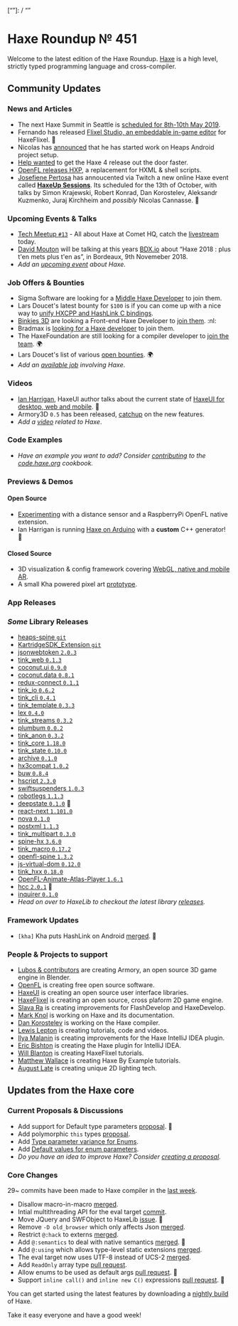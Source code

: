 [_template]: ../templates/roundup.html
[date]: / "2018-10-11 09:50:00"
[modified]: / "2018-10-11 10:04:00"
[published]: / "2018-10-11 12:00:00"
[description]: / "The latest news covering the Haxe community, featuring upcoming talks, the latest HaxeLib releases, game previews and lots more!"
[“”]: / “”

# Haxe Roundup № 451

Welcome to the latest edition of the Haxe Roundup. [Haxe](http://haxe.org/?ref=haxe.io) is a high level, strictly typed programming language and cross-compiler.

## Community Updates

### News and Articles

- The next Haxe Summit in Seattle is [scheduled for 8th-10th May 2019](https://twitter.com/HaxeSummit/status/1033006480155439104).
- Fernando has released [Flixel Studio, an embeddable in-game editor](https://twitter.com/as3gamegears/status/1048525066982572035) for HaxeFlixel. :star2:
- Nicolas has [announced](https://community.heaps.io/t/mobile-platform-build-guide/37/10) that he has started work on Heaps Android project setup.
- [Help wanted](https://twitter.com/mknol/status/1047156744110186496) to get the Haxe 4 release out the door faster.
- [OpenFL releases HXP](https://www.openfl.org/blog/2018/09/28/introducing-the-hxp-project/), a replacement for HXML & shell scripts.
- [Josefiene Pertosa](https://twitter.com/Fiene_P/) has annoucented via Twitch a new online Haxe event called [**HaxeUp Sessions**](https://twitter.com/Fiene_P/status/1042019000174211072). Its scheduled for the 13th of October, with talks by Simon Krajewski, Robert Konrad, Dan Korostelev, Aleksandr Kuzmenko, Juraj Kirchheim and _possibly_ Nicolas Cannasse. :clap:

### Upcoming Events & Talks

- [Tech Meetup `#13`](https://www.eventbrite.fr/e/billets-tech-meetup-13-all-about-haxe-the-cross-platform-language-50529837103) - All about Haxe at Comet HQ, catch the [livestream](https://www.eventbrite.fr/e/billets-youtube-livestream-tech-meetup-13-all-about-haxe-the-cross-platform-language-50530171102) today.
- [David Mouton](https://twitter.com/damoebius) will be talking at this years [BDX.io](https://www.bdx.io/#/home) about “Haxe 2018 : plus t'en mets plus t'en as”, in Bordeaux, 9th Novemeber 2018.
- _Add an [upcoming event](https://github.com/skial/haxe.io/labels/events) about Haxe._

### Job Offers & Bounties

- Sigma Software are looking for a [Middle Haxe Developer](https://sigma.software/about/sigma-career/vacancies/middle-haxe-developer) to join them.
- Lars Doucet's latest bounty for `$100` is if you can come up with a nice way to [unify HXCPP and HashLink C bindings](https://twitter.com/larsiusprime/status/1047543673901211649).
- [Binkies 3D](https://www.binkies3d.com/) are looking a Front-end Haxe Developer to [join them](http://jobs.binkies3d.com/o/frontend-developer-den-haag?source=haxeio). :nl:
- Bradmax is [looking for a Haxe developer](https://twitter.com/lleqsnoom/status/1036865616454529025) to join them.
- The HaxeFoundation are still looking for a compiler developer to [join the team](https://haxe.org/blog/hf-is-recruiting/). :earth_africa:
- Lars Doucet's list of various [open bounties](https://github.com/larsiusprime/larsBounties/issues). :earth_africa:
- _Add an [available job](https://github.com/skial/haxe.io/labels/jobs) involving Haxe_.

### Videos

- [Ian Harrigan](https://twitter.com/IanHarrigan1982), HaxeUI author talks about the current state of [HaxeUI for desktop, web and mobile](https://twitter.com/IanHarrigan1982/status/1046833885177364480). :star2:
- Armory3D `0.5` has been released, [catchup](https://twitter.com/gamefromscratch/status/1045693606529392640) on the new features.
- _Add a [video](https://github.com/skial/haxe.io/labels/jobs) related to Haxe_.

### Code Examples

- _Have an example you want to add? Consider [contributing](https://github.com/HaxeFoundation/code-cookbook#contributing-articles) to the [code.haxe.org](https://code.haxe.org/) cookbook._

### Previews & Demos

#### Open Source

- [Experimenting](https://twitter.com/gepatto/status/1049006072923611136) with a distance sensor and a RaspberryPi OpenFL native extension.
- Ian Harrigan is running [Haxe on Arduino](https://twitter.com/IanHarrigan1982/status/1049678347062706177) with a **custom** C++ generator! :star2:

#### Closed Source

- 3D visualization & config framework covering [WebGL, native and mobile AR](https://twitter.com/dazKind/status/1049713047290429440).
- A small Kha powered pixel art [prototype](https://twitter.com/abstract_panic/status/1049319479354806272).

### App Releases


### _Some_ Library Releases

- [heaps-spine `git`](https://github.com/Beeblerox/Heaps-Spine)
- [KartridgeSDK_Extension `git`](https://github.com/dustinaux/KartridgeSDK_Extension)
- [jsonwebtoken `2.0.3`](https://lib.haxe.org/p/jsonwebtoken)
- [tink_web `0.1.3`](https://lib.haxe.org/p/tink_web)
- [coconut.ui `0.9.0`](https://lib.haxe.org/p/coconut.ui)
- [coconut.data `0.8.1`](https://lib.haxe.org/p/coconut.data)
- [redux-connect `0.1.1`](https://lib.haxe.org/p/redux-connect)
- [tink_io `0.6.2`](https://lib.haxe.org/p/tink_io)
- [tink_cli `0.4.1`](https://lib.haxe.org/p/tink_cli)
- [tink_template `0.3.3`](https://lib.haxe.org/p/tink_template)
- [lex `0.4.0`](https://lib.haxe.org/p/lex)
- [tink_streams `0.3.2`](https://lib.haxe.org/p/tink_streams)
- [plumbum `0.0.2`](https://lib.haxe.org/p/plumbum) 
- [tink_anon `0.3.2`](https://lib.haxe.org/p/tink_anon)
- [tink_core `1.18.0`](https://lib.haxe.org/p/tink_core)
- [tink_state `0.10.0`](https://lib.haxe.org/p/tink_state)
- [archive `0.1.0`](https://lib.haxe.org/p/archive)
- [hx3compat `1.0.2`](https://lib.haxe.org/p/hx3compat)
- [buw `0.8.4`](https://lib.haxe.org/p/buw)
- [hscript `2.3.0`](https://lib.haxe.org/p/hscript)
- [swiftsuspenders `1.0.3`](https://lib.haxe.org/p/swiftsuspenders)
- [robotlegs `1.1.3`](https://lib.haxe.org/p/robotlegs)
- [deepstate `0.1.0`](https://lib.haxe.org/p/deepstate) :star2:
- [react-next `1.101.0`](https://lib.haxe.org/p/react-next)
- [nova `0.1.0`](https://lib.haxe.org/p/nova)
- [postxml `1.1.3`](https://lib.haxe.org/p/postxml)
- [tink_multipart `0.3.0`](https://lib.haxe.org/p/tink_multipart)
- [spine-hx `3.6.0`](https://lib.haxe.org/p/spine-hx)
- [tink_macro `0.17.2`](https://lib.haxe.org/p/tink_macro)
- [openfl-spine `1.3.2`](https://lib.haxe.org/p/openfl-spine)
- [js-virtual-dom `0.12.0`](https://lib.haxe.org/p/js-virtual-dom)
- [tink_hxx `0.18.0`](https://lib.haxe.org/p/tink_hxx)
- [OpenFL-Animate-Atlas-Player `1.6.1`](https://lib.haxe.org/p/OpenFl-Animate-Atlas-Player)
- [hcc `2.0.1`](https://lib.haxe.org/p/hcc) :star2:
- [inquirer `0.1.0`](https://lib.haxe.org/p/inquirer)
- _Head on over to HaxeLib to checkout the latest library [releases](http://lib.haxe.org/recent)._

### Framework Updates

- `[kha]` Kha puts HashLink on Android [merged](https://github.com/Kode/Kha/pull/876). :star2:

### People & Projects to support

- [Lubos & contributors](https://armory3d.org/fund) are creating Armory, an open source 3D game engine in Blender.
- [OpenFL](https://www.patreon.com/openfl) is creating free open source software.
- [HaxeUI](https://www.patreon.com/haxeui) is creating an open source user interface libraries.
- [HaxeFlixel](https://www.patreon.com/haxeflixel) is creating an open source, cross plaform 2D game engine.
- [Slava Ra](https://www.patreon.com/slavara) is creating improvements for FlashDevelop and HaxeDevelop.
- [Mark Knol](https://www.patreon.com/markknol) is working on Haxe and its documentation.
- [Dan Korostelev](https://www.patreon.com/nadako) is working on the Haxe compiler.
- [Lewis Lepton](https://www.patreon.com/lewislepton) is creating tutorials, code and videos.
- [Ilya Malanin](https://www.patreon.com/mayakwd) is creating improvements for the Haxe IntelliJ IDEA plugin.
- [Eric Bishton](https://www.patreon.com/EricBishton) is creating the Haxe plugin for IntelliJ IDEA.
- [Will Blanton](https://www.patreon.com/x01010111) is creating HaxeFlixel tutorials.
- [Matthew Wallace](https://www.patreon.com/haxeexamples) is creating Haxe By Example tutorials.
- [August Late](http://www.patreon.com/augustlate) is creating unique 2D lighting tech.

## Updates from the Haxe core

### Current Proposals & Discussions

- Add support for Default type parameters [proposal](https://github.com/HaxeFoundation/haxe-evolution/pull/50). :star2:
- Add polymorphic `this` types [proposal](https://github.com/HaxeFoundation/haxe-evolution/pull/36).
- Add [Type parameter variance for Enums](https://github.com/HaxeFoundation/haxe-evolution/pull/28).
- Add [Default values for enum parameters](https://github.com/HaxeFoundation/haxe-evolution/issues/27).
- _Do you have an idea to improve Haxe? Consider [creating a proposal]._

### Core Changes

29~ commits have been made to Haxe compiler in the [last week].

- Disallow macro-in-macro [merged](https://github.com/HaxeFoundation/haxe/pull/7496).
- Intial multithreading API for the eval target [commit](https://github.com/HaxeFoundation/haxe/commit/3d7650fa8b5cf34e1e3fe003099aa25464368f75).
- Move JQuery and SWFObject to HaxeLib [issue](https://github.com/HaxeFoundation/haxe/issues/7478). :clap:
- Remove `-D old_browser` which only affects Json [merged](https://github.com/HaxeFoundation/haxe/pull/7477).
- Restrict `@:hack` to externs [merged](https://github.com/HaxeFoundation/haxe/issues/7473).
- Add `@:semantics` to deal with native semantics [merged](https://github.com/HaxeFoundation/haxe/pull/7463). :star2:
- Add `@:using` which allows type-level static extensions [merged](https://github.com/HaxeFoundation/haxe/pull/7462).
- The eval target now uses UTF-8 instead of UCS-2 [merged](https://github.com/HaxeFoundation/haxe/pull/7470).
- Add `ReadOnly` array type [pull request](https://github.com/HaxeFoundation/haxe/pull/7467).
- Allow enums to be used as default args [pull request](https://github.com/HaxeFoundation/haxe/pull/7439). :star2:
- Support `inline call()` and `inline new C()` expressions [pull request](https://github.com/HaxeFoundation/haxe/pull/7425). :star2:

You can get started using the latest features by downloading a [nightly build] of Haxe.

Take it easy everyone and have a good week!

[nightly build]: http://build.haxe.org
[creating a proposal]: https://github.com/HaxeFoundation/haxe-evolution
[last week]: https://github.com/issues?utf8=%E2%9C%93&q=closed%3A2018-10-04..2018-10-11+org%3Ahaxefoundation+is%3Aclosed+
